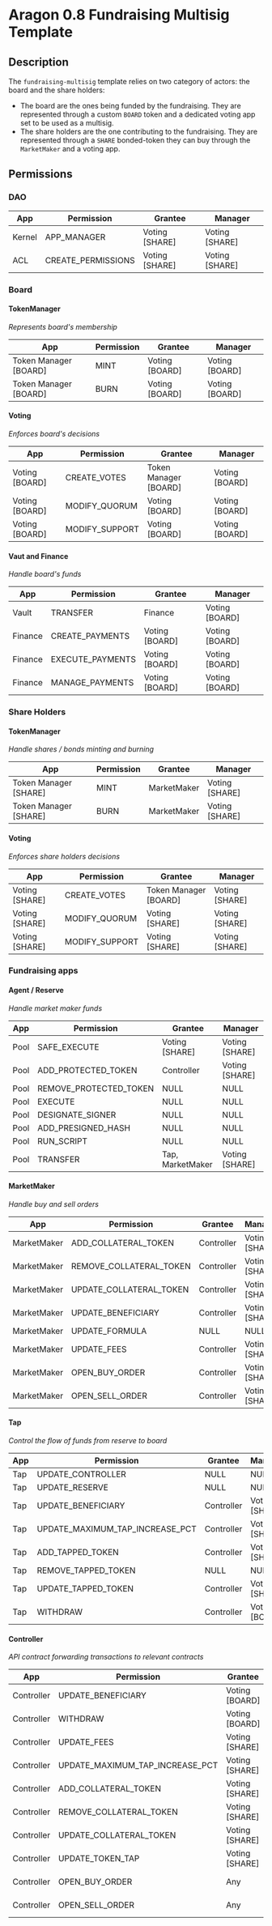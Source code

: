# Aragon 0.8 Fundraising Multisig Template

## Description

The `fundraising-multisig` template relies on two category of actors: the board and the share holders:

- The board are the ones being funded by the fundraising. They are represented through a custom `BOARD` token and a dedicated voting app set to be used as a multisig.
- The share holders are the one contributing to the fundraising. They are represented through a `SHARE` bonded-token they can buy through the `MarketMaker` and a voting app.

## Permissions

### DAO

| App    | Permission         | Grantee        | Manager        |
| ------ | ------------------ | -------------- | -------------- |
| Kernel | APP_MANAGER        | Voting [SHARE] | Voting [SHARE] |
| ACL    | CREATE_PERMISSIONS | Voting [SHARE] | Voting [SHARE] |

### Board

#### TokenManager
_Represents board's membership_

| App                   | Permission | Grantee        | Manager        |
| --------------------- | ---------- | -------------- | -------------- |
| Token Manager [BOARD] | MINT       | Voting [BOARD] | Voting [BOARD] |
| Token Manager [BOARD] | BURN       | Voting [BOARD] | Voting [BOARD] |


#### Voting
_Enforces board's decisions_

| App            | Permission     | Grantee               | Manager        |
| -------------- | -------------- | --------------------- | -------------- |
| Voting [BOARD] | CREATE_VOTES   | Token Manager [BOARD] | Voting [BOARD] |
| Voting [BOARD] | MODIFY_QUORUM  | Voting [BOARD]        | Voting [BOARD] |
| Voting [BOARD] | MODIFY_SUPPORT | Voting [BOARD]        | Voting [BOARD] |

#### Vaut and Finance
_Handle board's funds_

| App     | Permission       | Grantee        | Manager        |
| ------- | ---------------- | -------------- | -------------- |
| Vault   | TRANSFER         | Finance        | Voting [BOARD] |
| Finance | CREATE_PAYMENTS  | Voting [BOARD] | Voting [BOARD] |
| Finance | EXECUTE_PAYMENTS | Voting [BOARD] | Voting [BOARD] |
| Finance | MANAGE_PAYMENTS  | Voting [BOARD] | Voting [BOARD] |

### Share Holders

#### TokenManager
_Handle shares / bonds minting and burning_

| App                   | Permission | Grantee     | Manager        |
| --------------------- | ---------- | ----------- | -------------- |
| Token Manager [SHARE] | MINT       | MarketMaker | Voting [SHARE] |
| Token Manager [SHARE] | BURN       | MarketMaker | Voting [SHARE] |

#### Voting
_Enforces share holders decisions_


| App            | Permission     | Grantee               | Manager        |
| -------------- | -------------- | --------------------- | -------------- |
| Voting [SHARE] | CREATE_VOTES   | Token Manager [BOARD] | Voting [SHARE] |
| Voting [SHARE] | MODIFY_QUORUM  | Voting [SHARE]        | Voting [SHARE] |
| Voting [SHARE] | MODIFY_SUPPORT | Voting [SHARE]        | Voting [SHARE] |


### Fundraising apps

#### Agent / Reserve
_Handle market maker funds_

| App  | Permission             | Grantee          | Manager        |
| ---- | ---------------------- | ---------------- | -------------- |
| Pool | SAFE_EXECUTE           | Voting [SHARE]   | Voting [SHARE] |
| Pool | ADD_PROTECTED_TOKEN    | Controller       | Voting [SHARE] |
| Pool | REMOVE_PROTECTED_TOKEN | NULL             | NULL           |
| Pool | EXECUTE                | NULL             | NULL           |
| Pool | DESIGNATE_SIGNER       | NULL             | NULL           |
| Pool | ADD_PRESIGNED_HASH     | NULL             | NULL           |
| Pool | RUN_SCRIPT             | NULL             | NULL           |
| Pool | TRANSFER               | Tap, MarketMaker | Voting [SHARE] |

#### MarketMaker
_Handle buy and sell orders_

| App         | Permission              | Grantee    | Manager        |
| ----------- | ----------------------- | ---------- | -------------- |
| MarketMaker | ADD_COLLATERAL_TOKEN    | Controller | Voting [SHARE] |
| MarketMaker | REMOVE_COLLATERAL_TOKEN | Controller | Voting [SHARE] |
| MarketMaker | UPDATE_COLLATERAL_TOKEN | Controller | Voting [SHARE] |
| MarketMaker | UPDATE_BENEFICIARY      | Controller | Voting [SHARE] |
| MarketMaker | UPDATE_FORMULA          | NULL       | NULL           |
| MarketMaker | UPDATE_FEES             | Controller | Voting [SHARE] |
| MarketMaker | OPEN_BUY_ORDER          | Controller | Voting [SHARE] |
| MarketMaker | OPEN_SELL_ORDER         | Controller | Voting [SHARE] |

#### Tap
_Control the flow of funds from reserve to board_

| App | Permission                      | Grantee    | Manager        |
| --- | ------------------------------- | ---------- | -------------- |
| Tap | UPDATE_CONTROLLER               | NULL       | NULL           |
| Tap | UPDATE_RESERVE                  | NULL       | NULL           |
| Tap | UPDATE_BENEFICIARY              | Controller | Voting [SHARE] |
| Tap | UPDATE_MAXIMUM_TAP_INCREASE_PCT | Controller | Voting [SHARE] |
| Tap | ADD_TAPPED_TOKEN                | Controller | Voting [SHARE] |
| Tap | REMOVE_TAPPED_TOKEN             | NULL       | NULL           |
| Tap | UPDATE_TAPPED_TOKEN             | Controller | Voting [SHARE] |
| Tap | WITHDRAW                        | Controller | Voting [BOARD] |

#### Controller
_API contract forwarding transactions to relevant contracts_

| App        | Permission                      | Grantee        | Manager        |
| ---------- | ------------------------------- | -------------- | -------------- |
| Controller | UPDATE_BENEFICIARY              | Voting [BOARD] | Voting [BOARD] |
| Controller | WITHDRAW                        | Voting [BOARD] | Voting [BOARD] |
| Controller | UPDATE_FEES                     | Voting [SHARE] | Voting [SHARE] |
| Controller | UPDATE_MAXIMUM_TAP_INCREASE_PCT | Voting [SHARE] | Voting [SHARE] |
| Controller | ADD_COLLATERAL_TOKEN            | Voting [SHARE] | Voting [SHARE] |
| Controller | REMOVE_COLLATERAL_TOKEN         | Voting [SHARE] | Voting [SHARE] |
| Controller | UPDATE_COLLATERAL_TOKEN         | Voting [SHARE] | Voting [SHARE] |
| Controller | UPDATE_TOKEN_TAP                | Voting [SHARE] | Voting [SHARE] |
| Controller | OPEN_BUY_ORDER                  | Any            | Voting [SHARE] |
| Controller | OPEN_SELL_ORDER                 | Any            | Voting [SHARE] |
